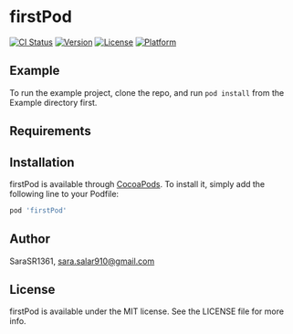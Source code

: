 # firstPod

[![CI Status](https://img.shields.io/travis/SaraSR1361/firstPod.svg?style=flat)](https://travis-ci.org/SaraSR1361/firstPod)
[![Version](https://img.shields.io/cocoapods/v/firstPod.svg?style=flat)](https://cocoapods.org/pods/firstPod)
[![License](https://img.shields.io/cocoapods/l/firstPod.svg?style=flat)](https://cocoapods.org/pods/firstPod)
[![Platform](https://img.shields.io/cocoapods/p/firstPod.svg?style=flat)](https://cocoapods.org/pods/firstPod)

## Example

To run the example project, clone the repo, and run `pod install` from the Example directory first.

## Requirements

## Installation

firstPod is available through [CocoaPods](https://cocoapods.org). To install
it, simply add the following line to your Podfile:

```ruby
pod 'firstPod'
```

## Author

SaraSR1361, sara.salar910@gmail.com

## License

firstPod is available under the MIT license. See the LICENSE file for more info.
